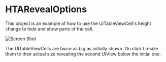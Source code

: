 HTARevealOptions
================

This project is an example of how to use the UITableViewCell's height change to hide and show parts of the cell.

![Screen Shot](https://raw.github.com/malolans/HTARevealOptions/master/ScreenCap.gif)

The UITableViewCells are twice as big as initially shown. On click I resize them to their actual size revealing the second UIView below the initial one.
